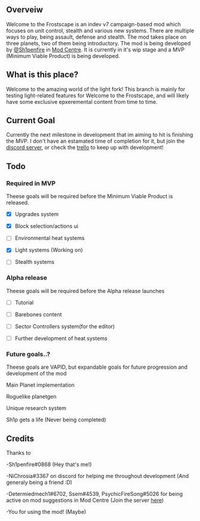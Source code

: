 ## Overveiw
Welcome to the Frostscape is an indev v7 campaign-based mod which focuses on unit control, stealth and various new systems. There are multiple ways to play, being assault, defense and stealth. The mod takes place on three planets, two of them being introductory. The mod is being developed by [@Sh1penfire](https://github.com/Sh1penfire) in [Mod Centre](https://discord.gg/XrFhAZys7T). It is currently in it's wip stage and a MVP (Minimum Viable Product) is being developed.

## What is this place?
Welcome to the amazing world of the light fork! This branch is mainly for testing light-related features for Welcome to the Frostscape, and will likely have some exclusive epxeremental content from time to time.

## Current Goal
Currently the next milestone in development that im aiming to hit is finishing the MVP. I don't have an estamated time of completion for it, but join the [discord server](https://discord.gg/XrFhAZys7T), or check the [trello](https://trello.com/b/2g9oENth/hollow-frostscape) to keep up with development!

## Todo

### Required in MVP
Theese goals will be required before the Minimum Viable Product is released.

- [X] Upgrades system

- [X] Block selection/actions ui

- [ ] Environmental heat systems

- [X] Light systems (Working on)

- [ ] Stealth systems

### Alpha release
Theese goals will be required before the Alpha release launches

- [ ] Tutorial

- [ ] Barebones content

- [ ] Sector Controllers system(for the editor)

- [ ] Further development of heat systems


### Future goals..?
Theese goals are VAPID, but expandable goals for future progression and development of the mod

Main Planet implementation

Roguelike planetgen

Unique research system

Sh1p gets a life (Never being completed)

## Credits
Thanks to

-Sh1penfire#0868 (Hey that's me!)

-NiChrosia#3367 on discord for helping me throughout development (And generaly being a friend :D)

-Determiedmech1#6702, Ssem#4539, PsychicFireSong#5026 for being active on mod suggestions in Mod Centre (Join the server [here](https://discord.gg/XrFhAZys7T))

-You for using the mod! (Maybe)
